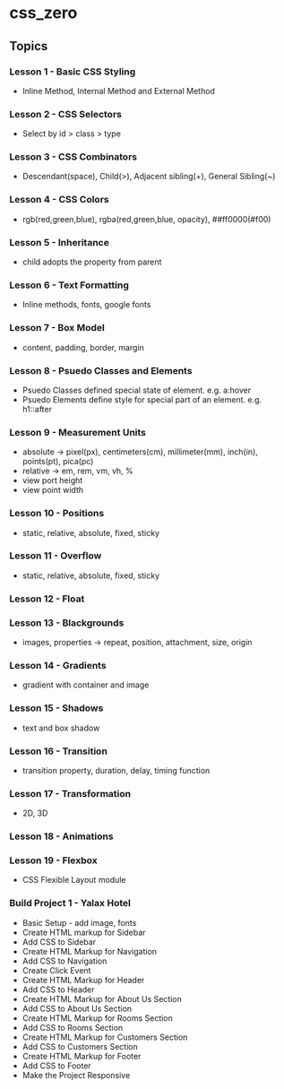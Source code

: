 # css_zero


## Topics

### Lesson 1 - Basic CSS Styling
- Inline Method, Internal Method and External Method

### Lesson 2 - CSS Selectors
- Select by id > class > type

### Lesson 3 - CSS Combinators
- Descendant(space), Child(>), Adjacent sibling(+), General Sibling(~)

### Lesson 4 - CSS Colors
- rgb(red,green,blue), rgba(red,green,blue, opacity), ##ff0000(#f00)

### Lesson 5 - Inheritance
- child adopts the property from parent

### Lesson 6 - Text Formatting
- Inline methods, fonts, google fonts

### Lesson 7 - Box Model
- content, padding, border, margin

### Lesson 8 - Psuedo Classes and Elements
- Psuedo Classes defined special state of element. e.g. a:hover
- Psuedo Elements define style for special part of an element. e.g. h1::after

### Lesson 9 - Measurement Units
- absolute -> pixel(px), centimeters(cm), millimeter(mm), inch(in), points(pt), pica(pc)
- relative -> em, rem, vm, vh, %
- view port height
- view point width

### Lesson 10 - Positions
- static, relative, absolute, fixed, sticky

### Lesson 11 - Overflow
- static, relative, absolute, fixed, sticky

### Lesson 12 - Float

### Lesson 13 - Blackgrounds
- images, properties -> repeat, position, attachment, size, origin

### Lesson 14 - Gradients
- gradient with container and image

### Lesson 15 - Shadows
- text and box shadow

### Lesson 16 - Transition
- transition property, duration, delay, timing function

### Lesson 17 - Transformation
- 2D, 3D

### Lesson 18 - Animations

### Lesson 19 - Flexbox
- CSS Flexible Layout module

### Build Project 1 - Yalax Hotel
- Basic Setup - add image, fonts
- Create HTML markup for Sidebar
- Add CSS to Sidebar
- Create HTML Markup for Navigation
- Add CSS to Navigation
- Create Click Event
- Create HTML Markup for Header
- Add CSS to Header
- Create HTML Markup for About Us Section
- Add CSS to About Us Section
- Create HTML Markup for Rooms Section
- Add CSS to Rooms Section
- Create HTML Markup for Customers Section
- Add CSS to Customers Section
- Create HTML Markup for Footer
- Add CSS to Footer
- Make the Project Responsive